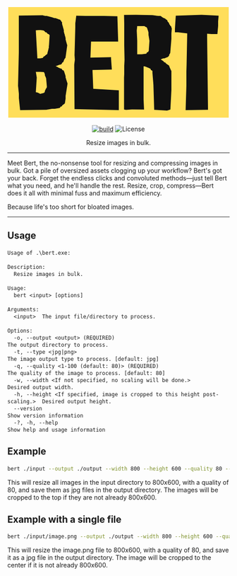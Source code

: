 <div align="center">

![bert](https://github.com/eastcitysoftware/bert/blob/assets/bert.png?raw=true)

[![build](https://github.com/eastcitysoftware/bert/actions/workflows/build.yml/badge.svg)](https://github.com/eastcitysoftware/bert/actions/workflows/build.yml)
![License](https://img.shields.io/github/license/eastcitysoftware/bert)

Resize images in bulk.
</div>

---

Meet Bert, the no-nonsense tool for resizing and compressing images in bulk. Got a pile of oversized assets clogging up your workflow? Bert's got your back. Forget the endless clicks and convoluted methods—just tell Bert what you need, and he'll handle the rest. Resize, crop, compress—Bert does it all with minimal fuss and maximum efficiency.

Because life's too short for bloated images.

---

## Usage

```
Usage of .\bert.exe:

Description:
  Resize images in bulk.

Usage:
  bert <input> [options]

Arguments:
  <input>  The input file/directory to process.

Options:
  -o, --output <output> (REQUIRED)                                            The output directory to process.
  -t, --type <jpg|png>                                                        The image output type to process. [default: jpg]
  -q, --quality <1-100 (default: 80)> (REQUIRED)                              The quality of the image to process. [default: 80]
  -w, --width <If not specified, no scaling will be done.>                    Desired output width.
  -h, --height <If specified, image is cropped to this height post-scaling.>  Desired output height.
  --version                                                                   Show version information
  -?, -h, --help                                                              Show help and usage information
```

## Example

```bash
bert ./input --output ./output --width 800 --height 600 --quality 80 --type jpg --crop top
```

This will resize all images in the input directory to 800x600, with a quality of 80, and save them as jpg files in the output directory. The images will be cropped to the top if they are not already 800x600.

## Example with a single file

```bash
bert ./input/image.png --output ./output --width 800 --height 600 --quality 80 --type jpg -crop center
```

This will resize the image.png file to 800x600, with a quality of 80, and save it as a jpg file in the output directory. The image will be cropped to the center if it is not already 800x600.
